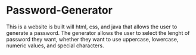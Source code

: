 # Password-Generator
This is a website is built will html, css, and java that allows the user to generate a password. 
The generator allows the user to select the lenght of password they want, whether they want to use uppercase, lowercase, numeric values, and special characters.
